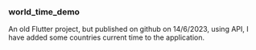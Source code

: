 ### world_time_demo

An old Flutter project, but published on github on 14/6/2023,
using API, I have added some countries current time to the application.
